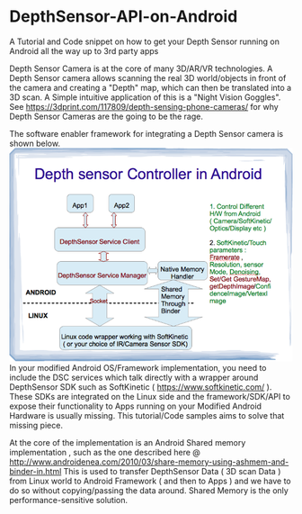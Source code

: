 # DepthSensor-API-on-Android
A Tutorial and Code snippet on how to get your Depth Sensor running on Android all the way up to 3rd party apps

Depth Sensor Camera is at the core of many 3D/AR/VR technologies. A Depth Sensor camera allows scanning the real 3D world/objects in front of the camera and creating a "Depth" map, which can then be translated into a 3D scan. A Simple intuitive application of this is a "Night Vision Goggles".
See  https://3dprint.com/117809/depth-sensing-phone-cameras/ for why Depth Sensor Cameras are the going to be the rage.


The software enabler framework for integrating a Depth Sensor camera is shown below. 
![alt tag](https://github.com/mahamannu/DepthSensor-API-on-Android/blob/master/DSC.png)
In your modified Android OS/Framework implementation, you need to include the DSC services which talk directly with a wrapper around DepthSensor SDK such as SoftKinetic ( https://www.softkinetic.com/ ). These SDKs are integrated on the Linux side and the framework/SDK/API to expose their functionality to Apps running on your Modified Android Hardware is usually missing. 
This tutorial/Code samples aims to solve that missing piece.


At the core of the implementation is an Android Shared memory implementation , such as the one described here @ 
http://www.androidenea.com/2010/03/share-memory-using-ashmem-and-binder-in.html
This is used to transfer DepthSensor Data ( 3D scan Data ) from Linux world to Android Framework ( and then to Apps ) and we have to do so without copying/passing the data around. Shared Memory is the only performance-sensitive solution. 


